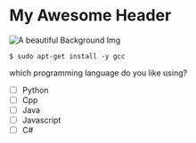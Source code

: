 # My Awesome Header

![A beautiful Background Img](https://img.freepik.com/free-photo/painting-mountain-lake-with-mountain-background_188544-9126.jpg)

```
$ sudo apt-get install -y gcc
```
which programming language do you like using?

- [ ] Python
- [ ] Cpp
- [ ] Java
- [ ] Javascript
- [ ] C#
